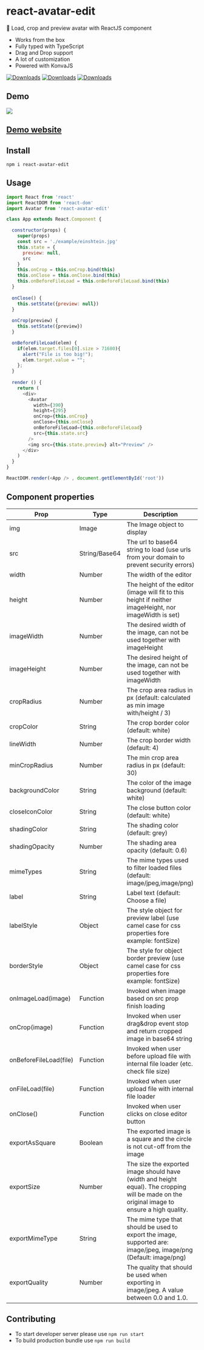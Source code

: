 # react-avatar-edit
👤 Load, crop and preview avatar with ReactJS component

- Works from the box
- Fully typed with TypeScript
- Drag and Drop support
- A lot of customization
- Powered with KonvaJS

<a href="https://www.npmjs.com/package/react-avatar-edit"><img alt="Downloads" src="https://img.shields.io/badge/npm-react--avatar--edit-orange"></a>
<a href="https://www.npmjs.com/package/react-avatar-edit"><img alt="Downloads" src="https://img.shields.io/npm/v/react-avatar-edit"></a>
<a href="https://www.npmjs.com/package/react-avatar-edit"><img alt="Downloads" src="https://img.shields.io/npm/dm/react-avatar-edit"></a>

## Demo

![](https://media.giphy.com/media/3o7aD1fCeJxzNu2uYg/giphy.gif)

## [Demo website](https://kirill3333.github.io/react-avatar/)

## Install

```npm i react-avatar-edit```

## Usage

```javascript
import React from 'react'
import ReactDOM from 'react-dom'
import Avatar from 'react-avatar-edit'

class App extends React.Component {

  constructor(props) {
    super(props)
    const src = './example/einshtein.jpg'
    this.state = {
      preview: null,
      src
    }
    this.onCrop = this.onCrop.bind(this)
    this.onClose = this.onClose.bind(this)
    this.onBeforeFileLoad = this.onBeforeFileLoad.bind(this)
  }
  
  onClose() {
    this.setState({preview: null})
  }
  
  onCrop(preview) {
    this.setState({preview})
  }

  onBeforeFileLoad(elem) {
    if(elem.target.files[0].size > 71680){
      alert("File is too big!");
      elem.target.value = "";
    };
  }
  
  render () {
    return (
      <div>
        <Avatar
          width={390}
          height={295}
          onCrop={this.onCrop}
          onClose={this.onClose}
          onBeforeFileLoad={this.onBeforeFileLoad}
          src={this.state.src}
        />
        <img src={this.state.preview} alt="Preview" />
      </div>
    )
  }
}

ReactDOM.render(<App /> , document.getElementById('root'))
```

## Component properties

| Prop                   | Type             | Description
| ---------------------- | ---------------- | ---------------
| img                    | Image            | The Image object to display
| src                    | String/Base64    | The url to base64 string to load (use urls from your domain to prevent security errors)
| width                  | Number           | The width of the editor
| height                 | Number           | The height of the editor (image will fit to this height if neither imageHeight, nor imageWidth is set)
| imageWidth             | Number           | The desired width of the image, can not be used together with imageHeight
| imageHeight            | Number           | The desired height of the image, can not be used together with imageWidth
| cropRadius             | Number           | The crop area radius in px (default: calculated as min image with/height / 3)
| cropColor              | String           | The crop border color (default: white)
| lineWidth              | Number           | The crop border width (default: 4)
| minCropRadius          | Number           | The min crop area radius in px (default: 30)
| backgroundColor        | String           | The color of the image background (default: white)
| closeIconColor         | String           | The close button color (default: white)
| shadingColor           | String           | The shading color (default: grey)
| shadingOpacity         | Number           | The shading area opacity (default: 0.6)
| mimeTypes              | String           | The mime types used to filter loaded files (default: image/jpeg,image/png)
| label                  | String           | Label text (default: Choose a file)
| labelStyle             | Object           | The style object for preview label (use camel case for css properties fore example: fontSize)
| borderStyle            | Object           | The style for object border preview (use camel case for css properties fore example: fontSize)
| onImageLoad(image)     | Function         | Invoked when image based on src prop finish loading
| onCrop(image)          | Function         | Invoked when user drag&drop event stop and return cropped image in base64 string
| onBeforeFileLoad(file) | Function         | Invoked when user before upload file with internal file loader (etc. check file size)
| onFileLoad(file)       | Function         | Invoked when user upload file with internal file loader
| onClose()              | Function         | Invoked when user clicks on close editor button
| exportAsSquare         | Boolean          | The exported image is a square and the circle is not cut-off from the image
| exportSize             | Number           | The size the exported image should have (width and height equal). The cropping will be made on the original image to ensure a high quality.
| exportMimeType         | String           | The mime type that should be used to export the image, supported are: image/jpeg, image/png (Default: image/png)
| exportQuality          | Number           | The quality that should be used when exporting in image/jpeg. A value between 0.0 and 1.0.

## Contributing

* To start developer server please use ```npm run start```
* To build production bundle use ```npm run build```
